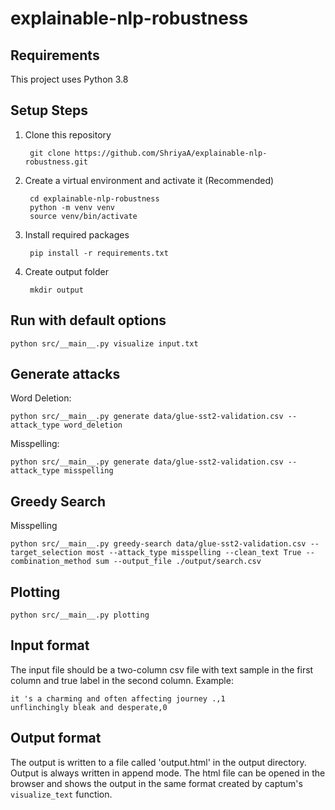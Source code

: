 # explainable-nlp-robustness

## Requirements

This project uses Python 3.8

## Setup Steps

1. Clone this repository  
		
		git clone https://github.com/ShriyaA/explainable-nlp-robustness.git
    
2. Create a virtual environment and activate it (Recommended)

		cd explainable-nlp-robustness
		python -m venv venv
		source venv/bin/activate
		
3. Install required packages

		pip install -r requirements.txt
		
4. Create output folder
		
		mkdir output
		
## Run with default options

	python src/__main__.py visualize input.txt
	
## Generate attacks

Word Deletion:

	python src/__main__.py generate data/glue-sst2-validation.csv --attack_type word_deletion

Misspelling:

	python src/__main__.py generate data/glue-sst2-validation.csv --attack_type misspelling

## Greedy Search

Misspelling

	python src/__main__.py greedy-search data/glue-sst2-validation.csv --target_selection most --attack_type misspelling --clean_text True --combination_method sum --output_file ./output/search.csv

## Plotting

	python src/__main__.py plotting

## Input format

The input file should be a two-column csv file with text sample in the first column and true label in the second column. Example:

	it 's a charming and often affecting journey .,1
	unflinchingly bleak and desperate,0

## Output format

The output is written to a file called 'output.html' in the output directory. Output is always written in append mode. The html file can be opened in the browser and shows the output in the same format created by captum's `visualize_text` function.
